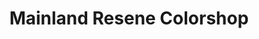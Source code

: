 ---
title: "Mainland Resene Colorshop"
url: /christchurch/mainland-resene-colorshop/
shop: Farben
---